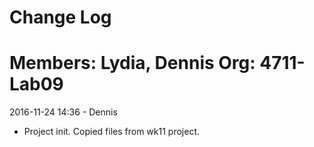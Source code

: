 # Change Log
Members: Lydia, Dennis
Org: 4711-Lab09
==============================

2016-11-24 14:36 - Dennis
- Project init. Copied files from wk11 project.